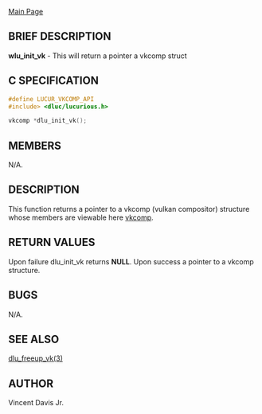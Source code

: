 <a href="https://easyip2023.github.io/lucurious-docs/" class="button">Main Page</a>

## BRIEF DESCRIPTION

**wlu_init_vk** - This will return a pointer a vkcomp struct

## C SPECIFICATION

```c
#define LUCUR_VKCOMP_API
#include> <dluc/lucurious.h>

vkcomp *dlu_init_vk();
```

## MEMBERS

N/A.

## DESCRIPTION

This function returns a pointer to a vkcomp (vulkan compositor) structure whose members are
viewable here [vkcomp](https://easyip2023.github.io/lucurious-docs/structs/vkcomp/vkcomp).

## RETURN VALUES

Upon failure dlu_init_vk returns **NULL**. Upon success a pointer to a vkcomp structure.

## BUGS

N/A.

## SEE ALSO

[dlu_freeup_vk(3)](https://easyip2023.github.io/lucurious-docs/api/vkcomp/dlu_freeup_vk)

## AUTHOR

Vincent Davis Jr.